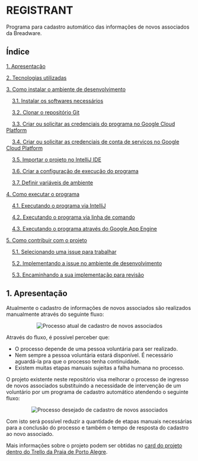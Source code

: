 # REGISTRANT

Programa para cadastro automático das informações de novos associados da Breadware.

## Índice

[1. Apresentação][1]

[2. Tecnologias utilizadas][2]

[3. Como instalar o ambiente de desenvolvimento][3]

&nbsp;&nbsp;&nbsp;&nbsp;[3.1. Instalar os softwares necessários][3.1]

&nbsp;&nbsp;&nbsp;&nbsp;[3.2. Clonar o repositório Git][3.2]

&nbsp;&nbsp;&nbsp;&nbsp;[3.3. Criar ou solicitar as credenciais do programa no Google Cloud Platform][3.3]

&nbsp;&nbsp;&nbsp;&nbsp;[3.4. Criar ou solicitar as credenciais de conta de serviços no Google Cloud Platform][3.4]

&nbsp;&nbsp;&nbsp;&nbsp;[3.5. Importar o projeto no IntelliJ IDE][3.5]

&nbsp;&nbsp;&nbsp;&nbsp;[3.6. Criar a configuração de execução do programa][3.6]

&nbsp;&nbsp;&nbsp;&nbsp;[3.7. Definir variáveis de ambiente][3.7]

[4. Como executar o programa][4]

&nbsp;&nbsp;&nbsp;&nbsp;[4.1. Executando o programa via IntelliJ][4.1]

&nbsp;&nbsp;&nbsp;&nbsp;[4.2. Executando o programa via linha de comando][4.2]

&nbsp;&nbsp;&nbsp;&nbsp;[4.3. Executando o programa através do Google App Engine][4.3]

[5. Como contribuir com o projeto][5]

&nbsp;&nbsp;&nbsp;&nbsp;[5.1. Selecionando uma issue para trabalhar][5.1]

&nbsp;&nbsp;&nbsp;&nbsp;[5.2. Implementando a issue no ambiente de desenvolvimento][5.2]

&nbsp;&nbsp;&nbsp;&nbsp;[5.3. Encaminhando a sua implementação para revisão][5.3]

## 1. Apresentação

Atualmente o cadastro de informações de novos associados são realizados manualmente através do seguinte fluxo:

<p align="center">
<img alt="Processo atual de cadastro de novos associados" src="https://user-images.githubusercontent.com/13152452/77569171-87324080-6ea8-11ea-9acb-55c71467b177.png">
</p>

Através do fluxo, é possível perceber que:
- O processo depende de uma pessoa voluntária para ser realizado.
- Nem sempre a pessoa voluntária estará disponível. É necessário aguardá-la pra que o processo tenha continuidade.
- Existem muitas etapas manuais sujeitas a falha humana no processo.

O projeto existente neste repositório visa melhorar o processo de ingresso de novos associados substituindo a necessidade de intervenção de um voluntário por um programa de cadastro automático atendendo o seguinte fluxo:

<p align="center">
<img alt="Processo desejado de cadastro de novos associados" src="https://user-images.githubusercontent.com/13152452/77569209-9a451080-6ea8-11ea-9a57-9e7cb5fe5334.png">
</p>

Com isto será possível reduzir a quantidade de etapas manuais necessárias para a conclusão do processo e também o tempo de resposta do cadastro ao novo associado.

Mais informações sobre o projeto podem ser obtidas no [card do projeto dentro do Trello da Praia de Porto Alegre](https://trello.com/c/BAIyF51g/1-projeto-amada-massa).

[1]: #1-apresentação
[2]: ./docs/tecnologias-e-instalacao.md#2-tecnologias-utilizadas
[2.1]: ./docs/tecnologias-e-instalacao.md#21-tecnologias-necessrias-no-ambiente-de-execução
[2.2]: ./docs/tecnologias-e-instalacao.md#22-tecnologias-utilizadas-como-solução-no-programa
[3]: ./docs/tecnologias-e-instalacao.md#3-como-instalar-o-ambiente-de-desenvolvimento
[3.1]: ./docs/tecnologias-e-instalacao.md#31-instalar-os-softwares-necessários
[3.2]: ./docs/tecnologias-e-instalacao.md#32-clonar-o-repositório-git
[3.3]: ./docs/tecnologias-e-instalacao.md#33-criar-ou-solicitar-as-credenciais-do-programa-no-google-cloud-platform
[3.4]: ./docs/tecnologias-e-instalacao.md#34-criar-ou-solicitar-as-credenciais-de-conta-de-serviços-no-google-cloud-platform
[3.5]: ./docs/tecnologias-e-instalacao.md#35-importar-o-projeto-no-intellij-ide
[3.6]: ./docs/tecnologias-e-instalacao.md#36-criar-a-configuração-de-execução-do-programa
[3.7]: ./docs/tecnologias-e-instalacao.md#37-definir-variáveis-de-ambiente
[4]: ./docs/como-executar-o-programa.md#4-como-executar-o-programa
[4.1]: ./docs/como-executar-o-programa.md#41-executando-o-programa-via-intellij
[4.2]: ./docs/como-executar-o-programa.md#42-executando-o-programa-via-linha-de-comando
[4.3]: ./docs/como-executar-o-programa.md#43-executando-o-programa-através-do-google-app-engine
[5]: ./docs/como-contribuir-com-o-projeto.md#5-como-contribuir-com-o-projeto
[5.1]: ./docs/como-contribuir-com-o-projeto.md#51-selecionando-uma-issue-para-trabalhar
[5.2]: ./docs/como-contribuir-com-o-projeto.md#52-implementando-a-issue-no-ambiente-de-desenvolvimento
[5.3]: ./docs/como-contribuir-com-o-projeto.md#53-encaminhando-a-sua-implementação-para-revisão